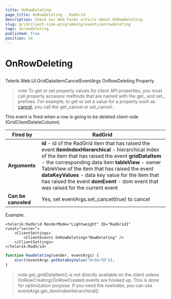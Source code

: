 ```yaml
---
title: OnRowDeleting
page_title: OnRowDeleting - RadGrid
description: Check our Web Forms article about OnRowDeleting.
slug: grid/client-side-programming/events/onrowdeleting
tags: onrowdeleting
published: True
position: 54
---
```


# OnRowDeleting



## 

Telerik.Web.UI.GridDataItemCancelEventArgs OnRowDeleting Property

>note To get or set property values for client API properties, you must call property accessor methods that are named with the get_ and set_ prefixes. For example, to get or set a value for a property such as [cancel](https://msdn.microsoft.com/en-us/library/bb310859.aspx), you call the get_cancel or set_cancel.
>


This event is fired when a row is going to be deleted client-side (GridClientDeleteColumn).


|  **Fired by**  | RadGrid |
| ------ | ------ |
| **Arguments** | **id** - id of the RadGrid item that has raised the event **itemIndexHierarchical** - hierarchical index of the item that has raised the event **gridDataItem** - the corresponding data item **tableView** - owner TableView of the item that has raised the event **dataKeyValues** - data key value for the item that has raised the event **domEvent** - dom event that was raised for the current event|
| **Can be canceled** |Yes, set eventArgs.set_cancel(true) to cancel|

Example:

````ASP.NET
<telerik:RadGrid RenderMode="Lightweight" ID="RadGrid1" runat="server">
    <ClientSettings>
        <ClientEvents OnRowDeleting="RowDeleting" />
    </ClientSettings>
</telerik:RadGrid>
````



````JavaScript
function RowDeleting(sender, eventArgs) {
    alert(eventArgs.getDataKeyValue("OrderID"));
}
````



>note get_gridDataItem() is not directly available on the client unless OnRowCreating/OnRowCreated events are hooked up. This is done for optimization purpose. If you need the rowIndex, you can use eventArgs.get_itemIndexHierarchical()
>

